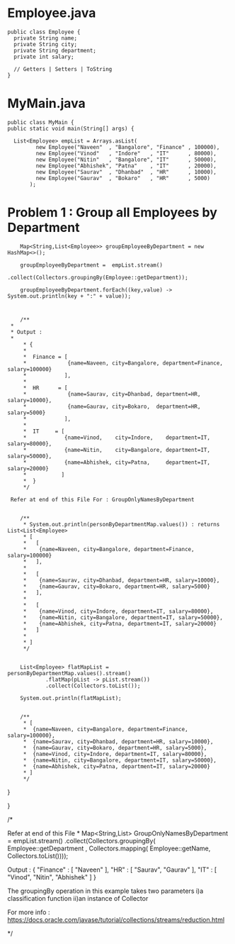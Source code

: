 # Employee.java

    public class Employee {  
      private String name;
      private String city;
      private String department;
      private int salary;
      
      // Getters | Setters | ToString
    }

# MyMain.java

    public class MyMain {
	public static void main(String[] args) {

	  List<Employee> empList = Arrays.asList(
             new Employee("Naveen"  , "Bangalore", "Finance" , 100000),
             new Employee("Vinod"   , "Indore"   , "IT"      , 80000),
             new Employee("Nitin"   , "Bangalore", "IT"      , 50000),
             new Employee("Abhishek", "Patna"    , "IT"      , 20000),
             new Employee("Saurav"  , "Dhanbad"  , "HR"      , 10000),
             new Employee("Gaurav"  , "Bokaro"   , "HR"      , 5000)
           );

# Problem 1 : Group all Employees by Department       

        Map<String,List<Employee>> groupEmployeeByDepartment = new HashMap<>();
        
        groupEmployeeByDepartment =  empList.stream()
                                     .collect(Collectors.groupingBy(Employee::getDepartment));
				     
        groupEmployeeByDepartment.forEach((key,value) -> System.out.println(key + ":" + value));
#

        /**
	 *
	 * Output : 
	 *
         * {
         * 
         *  Finance = [
         *             {name=Naveen, city=Bangalore, department=Finance, salary=100000}
         *            ], 
         *  
         *  HR      = [
         *             {name=Saurav, city=Dhanbad, department=HR, salary=10000},
         *             {name=Gaurav, city=Bokaro,  department=HR, salary=5000}
         *            ], 
         *           
         *  IT     = [
         *            {name=Vinod,    city=Indore,    department=IT, salary=80000}, 
         *            {name=Nitin,    city=Bangalore, department=IT, salary=50000}, 
         *            {name=Abhishek, city=Patna,     department=IT, salary=20000}
         *           ]         
         *  }
         */
	 
	 Refer at end of this File For : GroupOnlyNamesByDepartment
	 

        /**
         * System.out.println(personByDepartmentMap.values()) : returns List<List<Employee>
         * [
         *   [
         *    {name=Naveen, city=Bangalore, department=Finance, salary=100000}
         *   ],
         *   
         *   [
         *    {name=Saurav, city=Dhanbad, department=HR, salary=10000},
         *    {name=Gaurav, city=Bokaro, department=HR, salary=5000}
         *   ],
         *   
         *   [
         *    {name=Vinod, city=Indore, department=IT, salary=80000},
         *    {name=Nitin, city=Bangalore, department=IT, salary=50000},
         *    {name=Abhishek, city=Patna, department=IT, salary=20000} 
         *   ]  
         * 
         * ]
         */
       
         
        List<Employee> flatMapList = personByDepartmentMap.values().stream()
				.flatMap(pList -> pList.stream())
				.collect(Collectors.toList());
        
        System.out.println(flatMapList);
        
        
        /**
         * [
         *  {name=Naveen, city=Bangalore, department=Finance, salary=100000},
         *  {name=Saurav, city=Dhanbad, department=HR, salary=10000}, 
         *  {name=Gaurav, city=Bokaro, department=HR, salary=5000}, 
         *  {name=Vinod, city=Indore, department=IT, salary=80000}, 
         *  {name=Nitin, city=Bangalore, department=IT, salary=50000}, 
         *  {name=Abhishek, city=Patna, department=IT, salary=20000}
         * ]
         */
         
   }

}



 /*
 
 Refer at end of this File * 
   Map<String,List<String>> GroupOnlyNamesByDepartment =  empList.stream()
							  .collect(Collectors.groupingBy(
								     Employee::getDepartment , 
								     Collectors.mapping(
								        Employee::getName,
								        Collectors.toList())));
															   
															   
  Output : 
  {
  "Finance" : [ "Naveen" ],
  "HR"      : [ "Saurav", "Gaurav" ],
  "IT"      : [ "Vinod", "Nitin", "Abhishek" ]
  }
  
  The groupingBy operation in this example takes two parameters
   i)a classification function
   ii)an instance of Collector
   
   For more info : https://docs.oracle.com/javase/tutorial/collections/streams/reduction.html
 
*/
